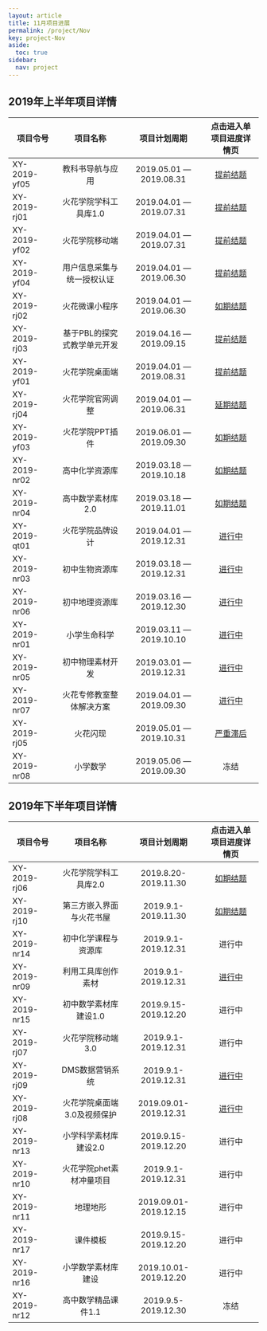 ```yaml
---
layout: article
title: 11月项目进展
permalink: /project/Nov
key: project-Nov
aside:
  toc: true
sidebar:
  nav: project
---
```


<bro/><bro/>

## 2019年上半年项目详情

| 项目令号       |  项目名称  |项目计划周期  |   点击进入单项目进度详情页  |
|-------------  |:------:|:------:|:------:|
|XY-2019-yf05   |教科书导航与应用	|2019.05.01 — 2019.08.31|[提前结题](http://wiki.huohuaschool.com/confluence/pages/viewpage.action?pageId=3703639)|
|XY-2019-rj01   |火花学院学科工具库1.0	|2019.04.01 — 2019.07.31|[提前结题](http://wiki.huohuaschool.com/confluence/pages/viewpage.action?pageId=1376905)|
|XY-2019-yf02   |火花学院移动端	|2019.04.01 — 2019.07.31|[提前结题](http://wiki.huohuaschool.com/confluence/pages/viewpage.action?pageId=2688038)|
|XY-2019-yf04   |用户信息采集与统一授权认证	|2019.04.01 — 2019.06.30|[提前结题](http://wiki.huohuaschool.com/confluence/pages/viewpage.action?pageId=2687042)|
|XY-2019-rj02   |火花微课小程序	|2019.04.01 — 2019.06.30|[如期结题](http://wiki.huohuaschool.com/confluence/pages/viewpage.action?pageId=2687188)|
|XY-2019-rj03   |基于PBL的探究式教学单元开发|2019.04.16 — 2019.09.15|[提前结题](http://wiki.huohuaschool.com/confluence/pages/viewpage.action?pageId=3703753)|
|XY-2019-yf01   |火花学院桌面端|2019.04.01 — 2019.08.31|[提前结题](http://wiki.huohuaschool.com/confluence/pages/viewpage.action?pageId=3702917)|
|XY-2019-rj04   |火花学院官网调整|2019.04.01 — 2019.06.31|[延期结题](http://wiki.huohuaschool.com/confluence/pages/viewpage.action?pageId=2687307)|
|XY-2019-yf03   |火花学院PPT插件|2019.06.01 — 2019.09.30|[如期结题](http://wiki.huohuaschool.com/confluence/pages/viewpage.action?pageId=3703147)|
|XY-2019-nr02   |高中化学资源库|2019.03.18 — 2019.10.18|[如期结题](http://wiki.huohuaschool.com/confluence/pages/viewpage.action?pageId=3703765)|
|XY-2019-nr04   |高中数学素材库2.0|2019.03.18 — 2019.11.01|[如期结题](http://wiki.huohuaschool.com/confluence/pages/viewpage.action?pageId=3703788)|
|XY-2019-qt01   |火花学院品牌设计|2019.04.01 — 2019.12.31|[进行中](http://wiki.huohuaschool.com/confluence/pages/viewpage.action?pageId=3703396)|
|XY-2019-nr03   |初中生物资源库|2019.03.18 — 2019.12.31|[进行中](http://wiki.huohuaschool.com/confluence/pages/viewpage.action?pageId=3703783)|
|XY-2019-nr06   |初中地理资源库|2019.03.16 — 2019.12.30|[进行中](http://wiki.huohuaschool.com/confluence/pages/viewpage.action?pageId=3703799)|
|XY-2019-nr01   |小学生命科学|2019.03.11 — 2019.10.10|[进行中](http://wiki.huohuaschool.com/confluence/pages/viewpage.action?pageId=3703778)|
|XY-2019-nr05   |初中物理素材开发|2019.03.01 — 2019.12.31|[进行中](http://wiki.huohuaschool.com/confluence/pages/viewpage.action?pageId=3703794)|
|XY-2019-nr07   |火花专修教室整体解决方案|2019.04.01 — 2019.09.30|[进行中](http://wiki.huohuaschool.com/confluence/pages/viewpage.action?pageId=3703804)|
|XY-2019-rj05   |火花闪现|2019.05.01 — 2019.10.31|[严重滞后](http://wiki.huohuaschool.com/confluence/pages/viewpage.action?pageId=3703774)|
|XY-2019-nr08   |小学数学|2019.05.06 — 2019.09.30|冻结|

## 2019年下半年项目详情 

| 项目令号       |  项目名称  |项目计划周期  |   点击进入单项目进度详情页  |
|-------------  |:------:|:------:|:------:|
|XY-2019-rj06  |火花学院学科工具库2.0	  |2019.8.20-2019.11.30|[如期结题](http://wiki.huohuaschool.com/confluence/pages/viewpage.action?pageId=10257081)|
|XY-2019-rj10  |第三方嵌入界面与火花书屋  |2019.9.1-2019.11.30|[如期结题](http://wiki.huohuaschool.com/confluence/pages/viewpage.action?pageId=10257184)|
|XY-2019-nr14   |初中化学课程与资源库	|2019.9.1-2019.12.31|进行中|
|XY-2019-nr09  |利用工具库创作素材	  |2019.9.1-2019.12.31|[进行中](http://wiki.huohuaschool.com/confluence/pages/viewpage.action?pageId=10256470)|
|XY-2019-nr15 |初中数学素材库建设1.0	 |	2019.9.15-2019.12.20|进行中|
|XY-2019-rj07 |火花学院移动端3.0	 |2019.9.1-2019.12.31|进行中|
|XY-2019-rj09 |DMS数据营销系统	 |2019.9.1-2019.12.31|[进行中](http://wiki.huohuaschool.com/confluence/pages/viewpage.action?pageId=8782495)|
|XY-2019-rj08 |火花学院桌面端3.0及视频保护	 |2019.09.01-2019.12.31|[进行中](http://wiki.huohuaschool.com/confluence/pages/viewpage.action?pageId=10256458)|
|XY-2019-nr13  |小学科学素材库建设2.0	|2019.9.15-2019.12.20|进行中|
|XY-2019-nr10 |火花学院phet素材冲量项目 |2019.9.1-2019.12.31|进行中|
|XY-2019-nr11 |地理地形	 |2019.09.01-2019.12.15|进行中|
|XY-2019-nr17 |课件模板	 |2019.9.15-2019.12.20|进行中|
|XY-2019-nr16 |小学数学素材库建设	 |2019.10.01-2019.12.20|进行中|
|XY-2019-nr12  |高中数学精品课件1.1  |2019.9.5-2019.12.30|冻结|





